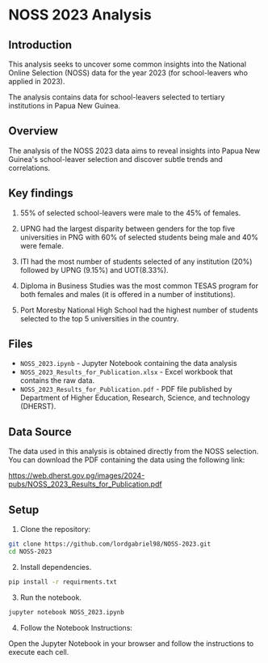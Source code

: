 # NOSS 2023 Analysis

## Introduction
This analysis seeks to uncover some common insights into the National Online Selection (NOSS) data for the year 2023 (for school-leavers who applied in 2023).
 
The analysis contains data for school-leavers selected to tertiary institutions in Papua New Guinea.

## Overview

The analysis of the NOSS 2023 data aims to reveal insights into Papua New Guinea's school-leaver selection and discover subtle trends and correlations.

## Key findings

1. 55% of selected school-leavers were male to the 45% of females.

2. UPNG had the largest disparity between genders for the top five universities in PNG with 60% of selected students being male and 40% were female. 

3. ITI had the most number of students selected of any institution (20%) followed by UPNG (9.15%) and UOT(8.33%).

4. Diploma in Business Studies was the most common TESAS program for both females and males (it is offered in a number of institutions). 

5. Port Moresby National High School had the highest number of students selected to the top 5 universities in the country.

## Files

- `NOSS_2023.ipynb` - Jupyter Notebook containing the data analysis
- `NOSS_2023_Results_for_Publication.xlsx` - Excel workbook that contains the raw data.
- `NOSS_2023_Results_for_Publication.pdf` - PDF file published by Department of Higher Education, Research, Science, and
technology (DHERST).

## Data Source

The data used in this analysis is obtained directly from the NOSS selection. You can download the PDF containing the data using the following link:

https://web.dherst.gov.pg/images/2024-pubs/NOSS_2023_Results_for_Publication.pdf

## Setup
1. Clone the repository:

```bash
git clone https://github.com/lordgabriel98/NOSS-2023.git
cd NOSS-2023
```

2. Install dependencies.

```bash
pip install -r requirments.txt
```
3. Run the notebook.

```bash
jupyter notebook NOSS_2023.ipynb
```
4. Follow the Notebook Instructions:

Open the Jupyter Notebook in your browser and follow the instructions to execute each cell.
